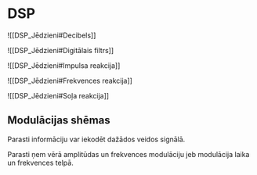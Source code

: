 # DSP


![[DSP_Jēdzieni#Decibels]]

![[DSP_Jēdzieni#Digitālais filtrs]]

![[DSP_Jēdzieni#Impulsa reakcija]]

![[DSP_Jēdzieni#Frekvences reakcija]]

![[DSP_Jēdzieni#Soļa reakcija]]


## Modulācijas shēmas

Parasti informāciju var iekodēt dažādos veidos signālā.

Parasti ņem vērā amplitūdas un frekvences modulāciju jeb modulācija laika un frekvences telpā.